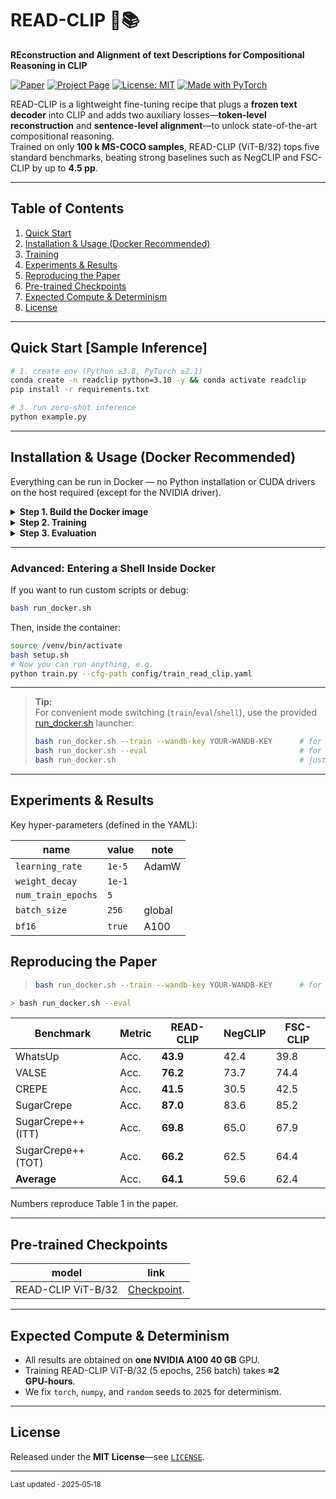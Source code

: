 # READ-CLIP 🏹📚

**REconstruction and Alignment of text Descriptions for Compositional Reasoning in CLIP**

[![Paper](https://img.shields.io/badge/Paper-PDF-red)](add_paper_link_here)
[![Project Page](https://img.shields.io/badge/Project-Page-blue)](add_demo_link_here)
[![License: MIT](https://img.shields.io/badge/License-MIT-yellow.svg)](LICENSE)
[![Made with PyTorch](https://img.shields.io/badge/Made%20with-PyTorch-lightgrey?logo=pytorch)](https://pytorch.org)

READ-CLIP is a lightweight fine-tuning recipe that plugs a **frozen text decoder** into CLIP and adds two auxiliary
losses—**token-level reconstruction** and **sentence-level alignment**—to unlock state-of-the-art compositional
reasoning.  
Trained on only **100 k MS-COCO samples**, READ-CLIP (ViT-B/32) tops five standard benchmarks, beating strong baselines
such as NegCLIP and FSC-CLIP by up to **4.5 pp**.

---

## Table of Contents

1. [Quick Start](#quick-start-sample-inference)
2. [Installation & Usage (Docker Recommended)](#installation--usage-docker-recommended)
3. [Training](#advanced-entering-a-shell-inside-docker)
4. [Experiments & Results](#experiments--results)
5. [Reproducing the Paper](#reproducing-the-paper)
6. [Pre-trained Checkpoints](#pre-trained-checkpoints)
7. [Expected Compute & Determinism](#expected-compute--determinism)
8. [License](#license)

---

## Quick Start [Sample Inference]

```bash
# 1. create env (Python ≥3.8, PyTorch ≥2.1)
conda create -n readclip python=3.10 -y && conda activate readclip
pip install -r requirements.txt

# 3. run zero-shot inference
python example.py
```

---

## Installation & Usage (Docker Recommended)

Everything can be run in Docker — no Python installation or CUDA drivers on the host required (except for the NVIDIA
driver).

<details>
<summary><strong>Step 1. Build the Docker image</strong></summary>

```bash
docker build -t read-clip .
```

</details>

<details>
<summary><strong>Step 2. Training</strong></summary>

```bash
bash run_docker.sh --train --wandb-key YOUR-WANDB-KEY
```

- All necessary data, output, and logs directories will be mounted for persistence.
- `YOUR-WANDB-KEY` is optional; if omitted, W&B logging will be disabled.

</details>

<details>
<summary><strong>Step 3. Evaluation</strong></summary>

```bash
bash run_docker.sh --eval
```

</details>

---

### Advanced: Entering a Shell Inside Docker

If you want to run custom scripts or debug:

```bash
bash run_docker.sh
```

Then, inside the container:

```bash
source /venv/bin/activate
bash setup.sh
# Now you can run anything, e.g.
python train.py --cfg-path config/train_read_clip.yaml
```

---

> **Tip:**  
> For convenient mode switching (`train`/`eval`/`shell`), use the provided [run_docker.sh](./run_docker.sh) launcher:
> ```bash
> bash run_docker.sh --train --wandb-key YOUR-WANDB-KEY      # for training
> bash run_docker.sh --eval                                  # for evaluation
> bash run_docker.sh                                         # just get a shell
> ```

---

## Experiments & Results

Key hyper-parameters (defined in the YAML):

| name               | value  | note   |
|--------------------|--------|--------|
| `learning_rate`    | `1e-5` | AdamW  |
| `weight_decay`     | `1e-1` |        |
| `num_train_epochs` | `5`    |        |
| `batch_size`       | `256`  | global |
| `bf16`             | `true` | A100   |


## Reproducing the Paper

> ```bash
> bash run_docker.sh --train --wandb-key YOUR-WANDB-KEY      # for training
> ```

```bash
> bash run_docker.sh --eval
```

| Benchmark          | Metric | READ-CLIP | NegCLIP | FSC-CLIP |
|--------------------|--------|-----------|---------|----------|
| WhatsUp            | Acc.   | **43.9**  | 42.4    | 39.8     |
| VALSE              | Acc.   | **76.2**  | 73.7    | 74.4     |
| CREPE              | Acc.   | **41.5**  | 30.5    | 42.5     |
| SugarCrepe         | Acc.   | **87.0**  | 83.6    | 85.2     |
| SugarCrepe++ (ITT) | Acc.   | **69.8**  | 65.0    | 67.9     |
| SugarCrepe++ (TOT) | Acc.   | **66.2**  | 62.5    | 64.4     |
| **Average**        | Acc.   | **64.1**  | 59.6    | 62.4     |

Numbers reproduce Table 1 in the paper.

---

## Pre-trained Checkpoints

| model              | link                                                    |
|--------------------|---------------------------------------------------------|
| READ-CLIP ViT-B/32 | [Checkpoint](https://huggingface.co/Mayfull/READ-CLIP). |

---

## Expected Compute & Determinism

* All results are obtained on **one NVIDIA A100 40 GB** GPU.
* Training READ-CLIP ViT-B/32 (5 epochs, 256 batch) takes **≈2 GPU‑hours**.
* We fix `torch`, `numpy`, and `random` seeds to `2025` for determinism.

---

## License

Released under the **MIT License**—see [`LICENSE`](LICENSE).

---

<sub>Last updated · 2025‑05‑18</sub>
